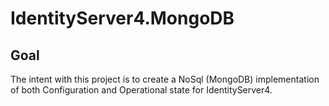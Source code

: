 # IdentityServer4.MongoDB

## Goal

The intent with this project is to create a NoSql (MongoDB) implementation of both Configuration and Operational state for IdentityServer4.

